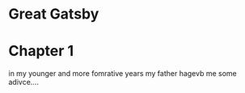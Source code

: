 # Great Gatsby

# Chapter 1

in my younger and more fomrative years my father hagevb me some adivce....
